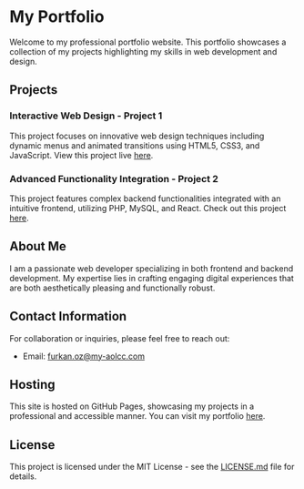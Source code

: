 # My Portfolio

Welcome to my professional portfolio website. This portfolio showcases a collection of my projects highlighting my skills in web development and design.

## Projects

### Interactive Web Design - Project 1
This project focuses on innovative web design techniques including dynamic menus and animated transitions using HTML5, CSS3, and JavaScript. View this project live [here](https://github.com/metinasli).

### Advanced Functionality Integration - Project 2
This project features complex backend functionalities integrated with an intuitive frontend, utilizing PHP, MySQL, and React. Check out this project [here](https://github.com/metinasli).

## About Me

I am a passionate web developer specializing in both frontend and backend development. My expertise lies in crafting engaging digital experiences that are both aesthetically pleasing and functionally robust.

## Contact Information

For collaboration or inquiries, please feel free to reach out:
- Email: [furkan.oz@my-aolcc.com](furkan.oz@my-aolcc.com)

## Hosting

This site is hosted on GitHub Pages, showcasing my projects in a professional and accessible manner. You can visit my portfolio [here](https://github.com/metinasli).

## License

This project is licensed under the MIT License - see the [LICENSE.md](LICENSE.md) file for details.
